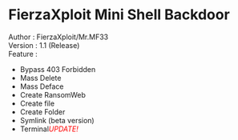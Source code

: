 # FierzaXploit Mini Shell Backdoor
Author : FierzaXploit/Mr.MF33
<br>
Version : 1.1 (Release)
<br>
Feature :
- Bypass 403 Forbidden<br>
- Mass Delete<br>
- Mass Deface<br>
- Create RansomWeb<br>
- Create file<br>
- Create Folder<br>
- Symlink (beta version)<br>
- Terminal<font color="red"><i>UPDATE!</i></font><br>
